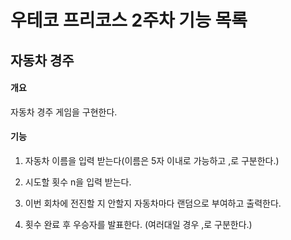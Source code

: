 # 우테코 프리코스 2주차 기능 목록

## 자동차 경주

#### 개요

자동차 경주 게임을 구현한다.

#### 기능

1. 자동차 이름을 입력 받는다(이름은 5자 이내로 가능하고 ,로 구분한다.)

2. 시도할 횟수 n을 입력 받는다.

3. 이번 회차에 전진할 지 안할지 자동차마다 랜덤으로 부여하고 출력한다.

4. 횟수 완료 후 우승자를 발표한다. (여러대일 경우 ,로 구분한다.)
